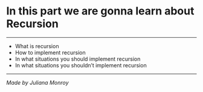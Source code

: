 # In this part we are gonna learn about Recursion
---------
* What is recursion
* How to implement recursion
* In what situations you should implement recursion
* In what situations you shouldn’t implement recursion
------------
*Made by Juliana Monroy*